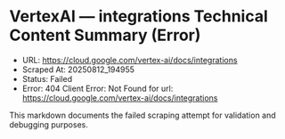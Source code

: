 # VertexAI — integrations Technical Content Summary (Error)

- URL: https://cloud.google.com/vertex-ai/docs/integrations
- Scraped At: 20250812_194955
- Status: Failed
- Error: 404 Client Error: Not Found for url: https://cloud.google.com/vertex-ai/docs/integrations

This markdown documents the failed scraping attempt for validation and debugging purposes.